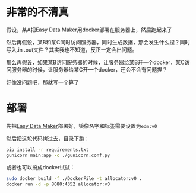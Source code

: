 # 非常的不清真

假设，某A把Easy Data Maker用docker部署在服务器上，然后跑起来了

然后再假设，某B和某C同时访问服务器，同时生成数据，那会发生什么捏？同时写入.in .out文件？其实我也不知道，反正一定会出问题。

那么再假设，如果某B访问服务器的时候，让服务器给某B开一个docker，某C访问服务器的时候，让服务器给某C开一个docker，还会不会有问题捏？

好像没问题吧，那就写一个算了

# 部署

先把[Easy Data Maker](https://github.com/Andrew82106/EasyDataMaker-For_UOJ-)部署好，镜像名字和标签需要设置为``edm:v0``

然后把这坨代码拷过去，目录下跑：

```bash
pip install -r requirements.txt
gunicorn main:app -c ./gunicorn.conf.py
```

或者也可以搞成docker试试：

```bash
sudo docker build -f ./DockerFile -t allocator:v0 .
docker run -d -p 8080:4352 allocator:v0
```